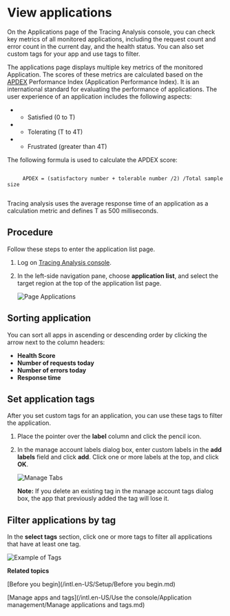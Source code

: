 # View applications

On the Applications page of the Tracing Analysis console, you can check key metrics of all monitored applications, including the request count and error count in the current day, and the health status. You can also set custom tags for your app and use tags to filter.

The applications page displays multiple key metrics of the monitored Application. The scores of these metrics are calculated based on the [APDEX](http://www.apdex.org/) Performance Index \(Application Performance Index\). It is an international standard for evaluating the performance of applications. The user experience of an application includes the following aspects:

-   - Satisfied \(0 to T\)
-   - Tolerating \(T to 4T\)
-   - Frustrated \(greater than 4T\)

The following formula is used to calculate the APDEX score:

```

     APDEX = (satisfactory number + tolerable number /2) /Total sample size 
   
```

Tracing analysis uses the average response time of an application as a calculation metric and defines T as 500 milliseconds.

## Procedure

Follow these steps to enter the application list page.

1.  Log on [Tracing Analysis console](https://tracing-sg.console.aliyun.com/).

2.  In the left-side navigation pane, choose **application list**, and select the target region at the top of the application list page.

    ![Page Applications](../images/p53837.png "Applications page")


## Sorting application

You can sort all apps in ascending or descending order by clicking the arrow next to the column headers:

-   **Health Score**
-   **Number of requests today**
-   **Number of errors today**
-   **Response time**

## Set application tags

After you set custom tags for an application, you can use these tags to filter the application.

1.  Place the pointer over the **label** column and click the pencil icon.

2.  In the manage account labels dialog box, enter custom labels in the **add labels** field and click **add**. Click one or more labels at the top, and click **OK**.

    ![Manage Tabs](../images/p53838.png)

    **Note:** If you delete an existing tag in the manage account tags dialog box, the app that previously added the tag will lose it.


## Filter applications by tag

In the **select tags** section, click one or more tags to filter all applications that have at least one tag.

![Example of Tags](../images/p53839.png)

**Related topics**  


[Before you begin](/intl.en-US/Setup/Before you begin.md)

[Manage apps and tags](/intl.en-US/Use the console/Application management/Manage applications and tags.md)

